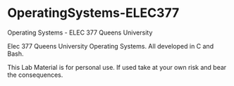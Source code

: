 # OperatingSystems-ELEC377
Operating Systems - ELEC 377 Queens University 

Elec 377 Queens University Operating Systems. All developed in C and Bash.

This Lab Material is for personal use. If used take at your own risk and bear the consequences.
